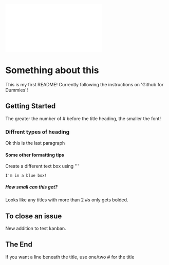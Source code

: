 ![headshot](file.txt)
# Something about this
This is my first README! Currently following the instructions on 'Github for Dummies'!

## Getting Started
The greater the number of # before the title heading, the smaller the font!

### Diffrent types of heading 
Ok this is the last paragraph

#### Some other formatting tips
Create a different text box using ''' 

```
I'm in a blue box!
```

##### How small can this get?
Looks like any titles with more than 2 #s only gets bolded.

## To close an issue
New addition to test kanban.

## The End
If you want a line beneath the title, use one/two # for the title
